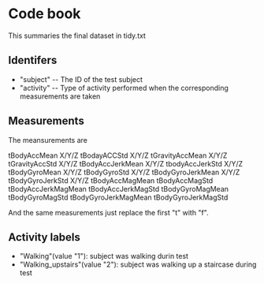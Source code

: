 # Code book
This summaries the final dataset in tidy.txt

## Identifers

* "subject" -- The ID of the test subject
* "activity" -- Type of activity performed when the corresponding measurements are taken


## Measurements

The meansurements are

tBodyAccMean X/Y/Z
tBodayACCStd X/Y/Z
tGravityAccMean X/Y/Z
tGravityAccStd X/Y/Z
tBodyAccJerkMean X/Y/Z
tbodyAccJerkStd X/Y/Z
tBodyGyroMean X/Y/Z
tBodyGyroStd X/Y/Z
tBodyGyroJerkMean X/Y/Z
tBodyGyroJerkStd X/Y/Z
tBodyAccMagMean
tBodyAccMagStd
tBodyAccJerkMagMean
tBodyAccJerkMagStd
tBodyGyroMagMean
tBodyGyroMagStd
tBodyGyroJerkMagMean
tBodyGyroJerkMagStd

And the same measurements just replace the first "t" with "f".

## Activity labels
* "Walking"(value "1"): subject was walking durin test
* "Walking_upstairs"(value "2"): subject was walking up a staircase during test
